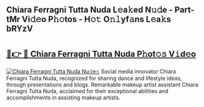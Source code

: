 ## Chiara Ferragni Tutta Nuda L𝚎a𝚔ed N𝚞𝚍e - Part-tMr Vi𝚍𝚎o P𝚑𝚘tos - H𝚘𝚝 O𝚗𝚕yf𝚊ns L𝚎a𝚔s bRYzV

# <h2><a href="http://kf8xhi.oniu.top/?m=Chiara+Ferragni+Tutta+Nuda">🔗👉 🔴 Chiara Ferragni Tutta Nuda P𝚑ot𝚘𝚜 V𝚒d𝚎o</a></h2>

[![Chiara Ferragni Tutta Nuda Nu𝚍e𝚜](https://i.imgur.com/0qMVB7G.gif)](http://kf8xhi.oniu.top/?m=Chiara+Ferragni+Tutta+Nuda)
Social media innovator Chiara Ferragni Tutta Nuda, recognized for sharing dance and lifestyle ideas, through presentations and blogs. Remarkable makeup artist assistant Chiara Ferragni Tutta Nuda, acclaimed for their exceptional abilities and accomplishments in assisting makeup artists.  
